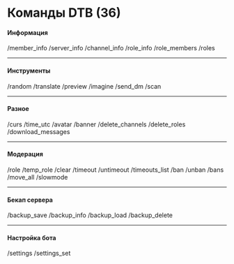 # Команды DTB (36)
#### Информация
/member_info /server_info /channel_info /role_info /role_members /roles
___
#### Инструменты
/random /translate /preview /imagine /send_dm /scan
___
#### Разное
/curs /time_utc /avatar /banner /delete_channels /delete_roles /download_messages
___
#### Модерация
/role /temp_role /clear /timeout /untimeout /timeouts_list /ban /unban /bans /move_all /slowmode
___
#### Бекап сервера
/backup_save /backup_info /backup_load /backup_delete
___
#### Настройка бота
/settings /settings_set
